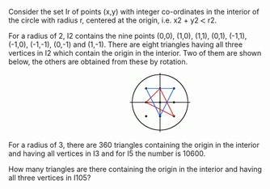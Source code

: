   <p>Consider the set Ir of points (x,y) with integer co-ordinates in the interior of the circle with radius r, centered at the origin, i.e. x2 + y2 <img src='images/symbol_lt.gif' width='10' height='10' alt='&lt;' border='0' style='vertical-align:middle;' /> r2.</p>  <p>For a radius of 2, I2 contains the nine points (0,0), (1,0), (1,1), (0,1), (-1,1), (-1,0), (-1,-1), (0,-1) and (1,-1). There are eight triangles having all three vertices in I2 which contain the origin in the interior. Two of them are shown below, the others are obtained from these by rotation.</p>  <p style="margin-left:240px;"><img src="project/images/p_184.gif" alt="" /></p>    <p>For a radius of 3, there are 360 triangles containing the origin in the interior and having all vertices in I3 and for I5 the number is 10600.</p>    <p>How many triangles are there containing the origin in the interior and having all three vertices in I105?</p>    
